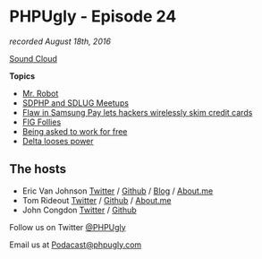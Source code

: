 # PHPUgly - Episode 24
*recorded August 18th, 2016*

[Sound Cloud](https://soundcloud.com/phpugly/episode24)

**Topics**

* [Mr. Robot](http://www.usanetwork.com/mrrobot)
* [SDPHP and SDLUG Meetups](http://www.meetup.com/SanDiegoPHP/)
* [Flaw in Samsung Pay lets hackers wirelessly skim credit cards](http://www.zdnet.com/article/flaw-in-samsung-pay-lets-hackers-wirelessly-skim-credit-cards/)
* [FIG Follies](http://paul-m-jones.com/archives/6389)
* [Being asked to work for free](http://clientsfromhell.net/)
* [Delta looses power](http://www.bbc.com/news/world-us-canada-37007908)

## The hosts
* Eric Van Johnson [Twitter](https://twitter.com/shocm) / [Github](https://github.com/ericvanjohnson/) / [Blog](https://www.shocm.com) / [About.me](https://about.me/shocm) 
* Tom Rideout [Twitter](https://twitter.com/realrideout) / [Github](https://github.com/trideout/) / [About.me](https://about.me/thomasrideout)
* John Congdon [Twitter](https://twitter.com/johncongdon) / [Github](https://github.com/johncongdon) 

Follow us on Twitter [@PHPUgly](https://twitter.com/phpugly) 

Email us at [Podacast@phpugly.com](mailto:podcast@phpugly.com)
